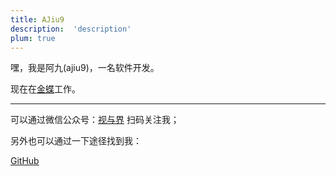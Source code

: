 ```yaml
---
title: AJiu9
description:  'description'
plum: true
---
```


嘿，我是阿九(ajiu9)，一名软件开发。

现在在[金蝶](https://www.kingdee.com/)工作。

<div flex-auto />

---

可以通过微信公众号：[视与界]() 扫码关注我；

另外也可以通过一下途径找到我：

<p flex="~ gap-3 wrap" class="mt--2!">
  <a href="https://github.com/ajiu9" target="_blank"><span op75 i-simple-icons-github />GitHub</a>
</p>
